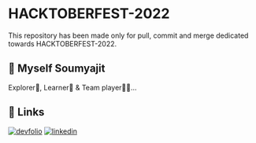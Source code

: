 
# HACKTOBERFEST-2022


This repository has been made only for pull, 
commit and merge dedicated towards HACKTOBERFEST-2022.


## 🚀 Myself Soumyajit
Explorer💫, Learner🧠 & Team player🤝🏻...


## 🔗 Links
[![devfolio](https://img.shields.io/badge/my_portfolio-000?style=for-the-badge&logo=ko-fi&logoColor=white)](https://devfolio.co/@ItsKinggpinn)
[![linkedin](https://img.shields.io/badge/linkedin-0A66C2?style=for-the-badge&logo=linkedin&logoColor=white)](https://www.linkedin.com/in/soumyajit-nag-a93898212/)

